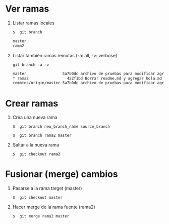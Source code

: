 # Ver ramas

1. Listar ramas locales

    `$  git branch`

    ```sh
    master
    rama2
    ```

2. Listar también ramas remotas (-a: all, -v: verbose)

    `git branch -a -v`

    ```sh
    master                5a7b0dc archivo de pruebas para modificar agregado
    * rama2                 422f1bd Borrar readme.md y agregar hola.md en una nueva rama
    remotes/origin/master 5a7b0dc archivo de pruebas para modificar agregado
    ```

# Crear ramas

1. Crea una nueva rama 

    `$  git branch new_branch_name source_branch`

    `$  git branch rama2 master`

2. Saltar a la nueva rama 

    `$  git checkout rama2`

# Fusionar (merge) cambios

1. Pasarse a la rama target (master)

    `$  git checkout master`

2. Hacer merge de la rama fuente (rama2)

    `$  git merge rama2 master`